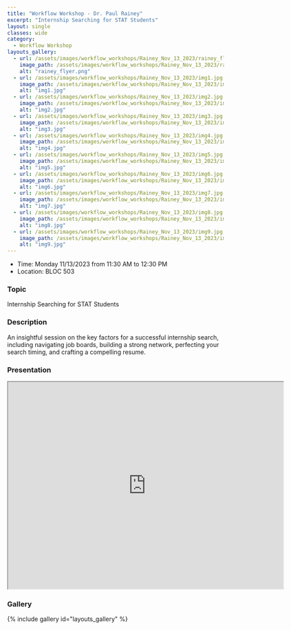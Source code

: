 ```yaml
---
title: "Workflow Workshop - Dr. Paul Rainey"
excerpt: "Internship Searching for STAT Students"
layout: single
classes: wide
category: 
  - Workflow Workshop
layouts_gallery:
  - url: /assets/images/workflow_workshops/Rainey_Nov_13_2023/rainey_flyer.png
    image_path: /assets/images/workflow_workshops/Rainey_Nov_13_2023/rainey_flyer.png
    alt: "rainey_flyer.png"
  - url: /assets/images/workflow_workshops/Rainey_Nov_13_2023/img1.jpg
    image_path: /assets/images/workflow_workshops/Rainey_Nov_13_2023/img1.jpg
    alt: "img1.jpg"
  - url: /assets/images/workflow_workshops/Rainey_Nov_13_2023/img2.jpg
    image_path: /assets/images/workflow_workshops/Rainey_Nov_13_2023/img2.jpg
    alt: "img2.jpg"
  - url: /assets/images/workflow_workshops/Rainey_Nov_13_2023/img3.jpg
    image_path: /assets/images/workflow_workshops/Rainey_Nov_13_2023/img3.jpg
    alt: "img3.jpg"
  - url: /assets/images/workflow_workshops/Rainey_Nov_13_2023/img4.jpg
    image_path: /assets/images/workflow_workshops/Rainey_Nov_13_2023/img4.jpg
    alt: "img4.jpg"
  - url: /assets/images/workflow_workshops/Rainey_Nov_13_2023/img5.jpg
    image_path: /assets/images/workflow_workshops/Rainey_Nov_13_2023/img5.jpg
    alt: "img5.jpg"
  - url: /assets/images/workflow_workshops/Rainey_Nov_13_2023/img6.jpg
    image_path: /assets/images/workflow_workshops/Rainey_Nov_13_2023/img6.jpg
    alt: "img6.jpg"
  - url: /assets/images/workflow_workshops/Rainey_Nov_13_2023/img7.jpg
    image_path: /assets/images/workflow_workshops/Rainey_Nov_13_2023/img7.jpg
    alt: "img7.jpg"
  - url: /assets/images/workflow_workshops/Rainey_Nov_13_2023/img8.jpg
    image_path: /assets/images/workflow_workshops/Rainey_Nov_13_2023/img8.jpg
    alt: "img8.jpg"
  - url: /assets/images/workflow_workshops/Rainey_Nov_13_2023/img9.jpg
    image_path: /assets/images/workflow_workshops/Rainey_Nov_13_2023/img9.jpg
    alt: "img9.jpg"
---
```


- Time: Monday 11/13/2023 from 11:30 AM to 12:30 PM 
- Location: BLOC 503
<!-- - [Presentation]({{ "/assets/files/workflow_workshops/Rainey_Nov_13_2023/StatsInternshipSearching.pdf" | relative_url }}) -->


### Topic
Internship Searching for STAT Students


### Description
An insightful session on the key factors for a successful internship search, including navigating job boards, building a strong network, perfecting your search timing, and crafting a compelling resume.

### Presentation
<iframe src="https://drive.google.com/file/d/1oaXTc4oo6a4HXhKrKWkAMBti1gslQPfP/preview" width="640" height="480" allow="autoplay"></iframe>

### Gallery 

{% include gallery id="layouts_gallery" %}
